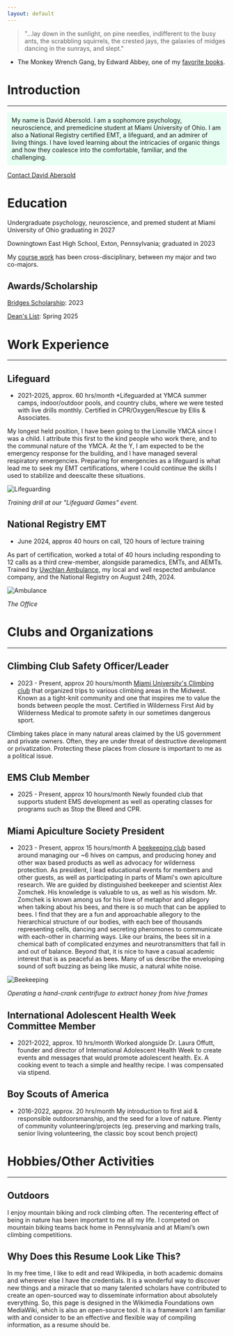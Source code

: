 ```yaml
---
layout: default
---
```

> "...lay down in the sunlight, on pine needles, indifferent to the busy ants, the scrabbling squirrels, the crested jays, the galaxies of midges dancing in the sunrays, and slept."
- The Monkey Wrench Gang, by Edward Abbey, one of my [favorite books](./favorite-books.html).

# Introduction

---

<div style="background-color: #E6FFF2 ; padding: 10px; border: 1px #E6FFF2;"> 
My name is David Abersold. I am a sophomore psychology, neuroscience, and premedicine student at Miami University of Ohio. I am also a National Registry certified EMT, a lifeguard, and an admirer of living things. I have loved learning about the intricacies of organic things and how they coalesce into the comfortable, familiar, and the challenging.
</div>


<a href="mailto:davidabersold@gmail.com">Contact David Abersold</a>

# Education

Undergraduate psychology, neuroscience, and premed student at Miami University of Ohio graduating in 2027

Downingtown East High School, Exton, Pennsylvania; graduated in 2023 

My [course work](./Coursework.html) has been cross-disciplinary, between my major and two co-majors.

## Awards/Scholarship

[Bridges Scholarship](https://miamioh.edu/visit-miami/bridges-program/index.html): 2023

[Dean's List](https://miamioh.meritpages.com/stories/David-Abersold-Named-To-Dean-s-List-at-Miami-University/160686270): Spring 2025

# Work Experience

---

## Lifeguard

* 2021-2025, approx. 60 hrs/month
*Lifeguarded at YMCA summer camps, indoor/outdoor pools, and country clubs, where we were tested with live drills monthly. Certified in CPR/Oxygen/Rescue by Ellis & Associates.

My longest held position, I have been going to the Lionville YMCA since I was a child. I attribute this first to the kind people who work there, and to the communal nature of the YMCA. At the Y, I am expected to be the emergency response for the building, and I have managed several respiratory emergencies. Preparing for emergencies as a lifeguard is what lead me to seek my EMT certifications, where I could continue the skills I used to stabilize and deescalte these situations.

![Lifeguarding](./assets/img/lifeguarding.PNG)

*Training drill at our "Lifeguard Games" event.* 

## National Registry EMT

* June 2024, approx 40 hours on call, 120 hours of lecture training

As part of certification, worked a total of 40 hours including responding to 12 calls as a third crew-member, alongside paramedics, EMTs, and AEMTs. Trained by [Uwchlan Ambulance](https://www.station87.com/), my local and well respected ambulance company, and the National Registry on August 24th, 2024.


![Ambulance](./assets/img/ambulance.PNG)

*The Office*
  
# Clubs and Organizations

---

## Climbing Club Safety Officer/Leader

* 2023 - Present, approx 20 hours/month
    [Miami University's Climbing club](https://miamioh.campuslabs.com/engage/organization/mubc) that organized trips to various climbing areas in the Midwest. Known as a tight-knit community and one that inspires me to value the bonds between people the most. Certified in Wilderness First Aid by Wilderness Medical to promote safety in our sometimes dangerous sport.

Climbing takes place in many natural areas claimed by the US government and private owners. Often, they are under threat of destructive development or privatization. Protecting these places from closure is important to me as a political issue.

## EMS Club Member

* 2025 - Present, approx 10 hours/month
    Newly founded club that supports student EMS development as well as operating classes for programs such as Stop the Bleed and CPR.

## Miami Apiculture Society President

* 2023 - Present, approx 15 hours/month
A [beekeeping club](https://www.instagram.com/miamibees/) based around managing our ~6 hives on campus, and producing honey and other wax based products as well as advocacy for wilderness protection. As president, I lead educational events for members and other guests, as well as participating in parts of Miami's own apiculture research. We are guided by distinguished beekeeper and scientist Alex Zomchek. His knowledge is valuable to us, as well as his wisdom. Mr. Zomchek is known among us for his love of metaphor and allegory when talking about his bees, and there is so much that can be applied to bees. I find that they are a fun and approachable allegory to the hierarchical structure of our bodies, with each bee of thousands representing cells, dancing and secreting pheromones to communicate with each-other in charming ways. Like our brains, the bees sit in a chemical bath of complicated enzymes and neurotransmitters that fall in and out of balance. Beyond that, it is nice to have a casual academic interest that is as peaceful as bees. Many of us describe the enveloping sound of soft buzzing as being like music, a natural white noise.

![Beekeeping](./assets/img/beekeeping.PNG)

*Operating a hand-crank centrifuge to extract honey from hive frames*

## International Adolescent Health Week Committee Member

* 2021-2022, approx. 10 hrs/month
    Worked alongside Dr. Laura Offutt, founder and director of International Adolescent Health Week to create events and messages that would promote adolescent health. Ex. A cooking event to teach a simple and healthy recipe. I was compensated via stipend.

## Boy Scouts of America

* 2016-2022, approx. 20 hrs/month
    My introduction to first aid & responsible outdoorsmanship, and the seed for a love of nature. Plenty of community volunteering/projects (eg. preserving and marking trails, senior living volunteering, the classic boy scout bench project)


# Hobbies/Other Activities

---


## Outdoors

I enjoy mountain biking and rock climbing often. The recentering effect of being in nature has been important to me all my life. I competed on mountain biking teams back home in Pennsylvania and at Miami’s own climbing competitions.  

## Why Does this Resume Look Like This?

In my free time, I like to edit and read Wikipedia, in both academic domains and wherever else I have the credentials. It is a wonderful way to discover new things and a miracle that so many talented scholars have contributed to create an open-sourced way to disseminate information about absolutely everything. So, this page is designed in the Wikimedia Foundations own MediaWiki, which is also an open-source tool. It is a framework I am familiar with and consider to be an effective and flexible way of compiling information, as a resume should be. 
